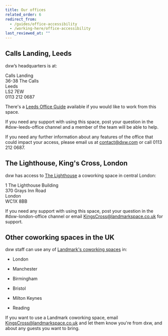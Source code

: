```yaml
---
title: Our offices
related_order: 6
redirect_from:
  - /guides/office-accessibility
  - /working-here/office-accessibility
last_reviewed_at: ""
---
```


## Calls Landing, Leeds

dxw’s headquarters is at:

Calls Landing <br>36-38 The Calls <br>Leeds<br>LS2 7EW <br>0113 212 0687

There's a [Leeds Office Guide](https://docs.google.com/document/d/1jHsQJH__2sZssJYZiLqLPyDjZWl5Ixhscx4R-0hMDXs/edit) available if you would like to work from this space.

If you need any support with using this space, post your question in the #dxw-leeds-office channel and a member of the team will be able to help.

If you need any further information about any features of the office that could impact your access, please email us at [contact@dxw.com](mailto:contact@dxw.com) or call 0113 212 0687.

## The Lighthouse, King's Cross, London

dxw has access to [The Lighthouse](https://www.landmarkspace.co.uk/locations/london-kings-cross/) a coworking space in central London:

1 The Lighthouse Building <br>370 Grays Inn Road <br>London <br>WC1X 8BB

If you need any support with using this space, post your question in the #dxw-london-office channel or email [KingsCross@landmarkspace.co.uk](mailto:KingsCross@landmarkspace.co.uk) for support.

## Other coworking spaces in the UK

dxw staff can use any of [Landmark's coworking spaces](https://www.landmarkspace.co.uk/search-results/?value=united+kingdom) in:

* London 

* Manchester 

* Birmingham 

* Bristol 

* Milton Keynes 

* Reading

If you want to use a Landmark coworking space, email [KingsCross@landmarkspace.co.uk](mailto:KingsCross@landmarkspace.co.uk) and let them know you're from dxw, and about any guests you want to bring.
